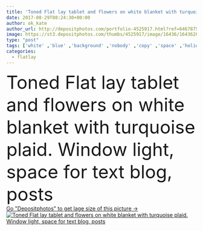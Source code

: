 ```yaml
---
title: 'Toned Flat lay tablet and flowers on white blanket with turquoise plaid'
date: 2017-08-29T08:24:30+00:00
author: ok_kate
author_url: http://depositphotos.com/portfolio-4525917.html?ref=64678756
image: https://st3.depositphotos.com/thumbs/4525917/image/16436/164362816/api_thumb_450.jpg?forcejpeg=true
type: "post"
tags: ['white' ,'blue' ,'background' ,'nobody' ,'copy' ,'space' ,'holiday' ,'business' ,'travel' ,'relaxation' ,'comfortable' ,'spring' ,'morning' ,'healthy' ,'life' ,'warm' ,'breakfast' ,'rustic' ,'bed' ,'blanket' ,'turquoise' ,'pastel' ,'soft' ,'domestic' ,'rest' ,'relax' ,'interior' ,'cozy' ,'home' ,'romantic' ,'lifestyle' ,'work' ,'still' ,'feminine' ,'room' ,'indoors' ,'toned' ,'tray' ,'tablet' ,'comfort' ,'bedroom' ,'mint' ,'post' ,'blog' ,'bedding' ,'plaid' ,'flatlay' ]
categories: 
  - flatlay
---
```

<div aling="center">
            <font size="60"> Toned Flat lay tablet and flowers on white blanket with turquoise plaid. Window light, space for text blog, posts</font>   
</div>
<div>
    <a href='https://depositphotos.com/164362816/stock-photo-toned-flat-lay-tablet-and.html?ref=64678756' target=_blank > Go "Depositphotos" to get lage size of this picture ->
        <img href='https://depositphotos.com/164362816/stock-photo-toned-flat-lay-tablet-and.html?ref=64678756' src='https://st3.depositphotos.com/4525917/16436/i/950/depositphotos_164362816-stock-photo-toned-flat-lay-tablet-and.jpg?forcejpeg=true' alt='Toned Flat lay tablet and flowers on white blanket with turquoise plaid. Window light, space for text blog, posts' >
    </a>
</div>
